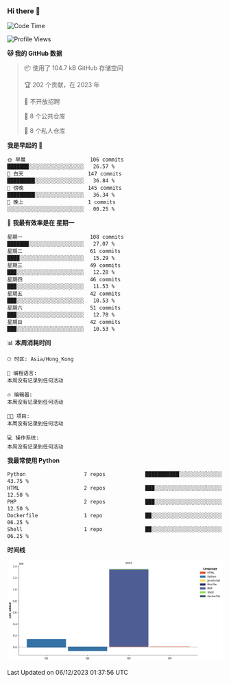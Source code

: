 ### Hi there 👋

<!--
**Mrzqd/Mrzqd** is a ✨ _special_ ✨ repository because its `README.md` (this file) appears on your GitHub profile.

Here are some ideas to get you started:

- 🔭 I’m currently working on ...
- 🌱 I’m currently learning ...
- 👯 I’m looking to collaborate on ...
- 🤔 I’m looking for help with ...
- 💬 Ask me about ...
- 📫 How to reach me: ...
- 😄 Pronouns: ...
- ⚡ Fun fact: ...
-->
<!--START_SECTION:waka-->
![Code Time](http://img.shields.io/badge/Code%20Time-144%20hrs%2059%20mins-blue)

![Profile Views](http://img.shields.io/badge/%E4%B8%AA%E4%BA%BA%E8%B5%84%E6%96%99%E8%A7%82%E7%9C%8B%E6%AC%A1%E6%95%B0-1-blue)

**🐱 我的 GitHub 数据** 

> 📦  使用了 104.7 kB GitHub 存储空间 
 > 
> 🏆 202 个贡献，在 2023 年
 > 
> 🚫 不开放招聘
 > 
> 📜 8 个公共仓库 
 > 
> 🔑 8 个私人仓库 
 > 
**我是早起的 🐤** 

```text
🌞 早晨                     106 commits         ███████░░░░░░░░░░░░░░░░░░   26.57 % 
🌆 白天                     147 commits         █████████░░░░░░░░░░░░░░░░   36.84 % 
🌃 傍晚                     145 commits         █████████░░░░░░░░░░░░░░░░   36.34 % 
🌙 晚上                     1 commits           ░░░░░░░░░░░░░░░░░░░░░░░░░   00.25 % 
```
📅 **我最有效率是在 星期一** 

```text
星期一                      108 commits         ███████░░░░░░░░░░░░░░░░░░   27.07 % 
星期二                      61 commits          ████░░░░░░░░░░░░░░░░░░░░░   15.29 % 
星期三                      49 commits          ███░░░░░░░░░░░░░░░░░░░░░░   12.28 % 
星期四                      46 commits          ███░░░░░░░░░░░░░░░░░░░░░░   11.53 % 
星期五                      42 commits          ███░░░░░░░░░░░░░░░░░░░░░░   10.53 % 
星期六                      51 commits          ███░░░░░░░░░░░░░░░░░░░░░░   12.78 % 
星期日                      42 commits          ███░░░░░░░░░░░░░░░░░░░░░░   10.53 % 
```


📊 **本周消耗时间** 

```text
🕑︎ 时区: Asia/Hong_Kong

💬 编程语言: 
本周没有记录到任何活动

🔥 编辑器: 
本周没有记录到任何活动

🐱‍💻 项目: 
本周没有记录到任何活动

💻 操作系统: 
本周没有记录到任何活动
```

**我最常使用 Python** 

```text
Python                   7 repos             ███████████░░░░░░░░░░░░░░   43.75 % 
HTML                     2 repos             ███░░░░░░░░░░░░░░░░░░░░░░   12.50 % 
PHP                      2 repos             ███░░░░░░░░░░░░░░░░░░░░░░   12.50 % 
Dockerfile               1 repo              ██░░░░░░░░░░░░░░░░░░░░░░░   06.25 % 
Shell                    1 repo              ██░░░░░░░░░░░░░░░░░░░░░░░   06.25 % 
```



**时间线**

![Lines of Code chart](https://raw.githubusercontent.com/Mrzqd/Mrzqd/main/assets/bar_graph.png)


 Last Updated on 06/12/2023 01:37:56 UTC
<!--END_SECTION:waka-->
